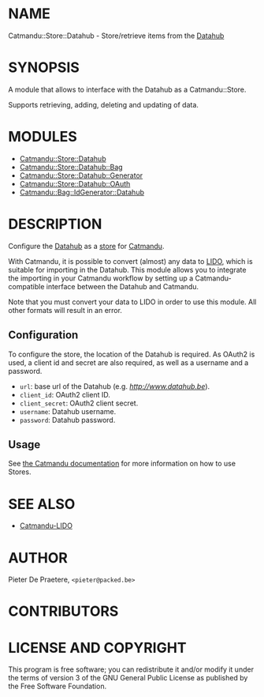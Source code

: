 # NAME
Catmandu::Store::Datahub - Store/retrieve items from the [Datahub](https://github.com/thedatahub/Datahub)

# SYNOPSIS
A module that allows to interface with the Datahub as a Catmandu::Store.

Supports retrieving, adding, deleting and updating of data.

# MODULES
* [Catmandu::Store::Datahub]()
* [Catmandu::Store::Datahub::Bag]()
* [Catmandu::Store::Datahub::Generator]()
* [Catmandu::Store::Datahub::OAuth]()
* [Catmandu::Bag::IdGenerator::Datahub]()

# DESCRIPTION
Configure the [Datahub](https://github.com/thedatahub/Datahub) as a [store](http://librecat.org/Catmandu/#stores) for [Catmandu](http://librecat.org/).

With Catmandu, it is possible to convert (almost) any data to [LIDO](http://lido-schema.org/), which is suitable for importing in the Datahub. This module allows you to integrate the importing in your Catmandu workflow by setting up a Catmandu-compatible interface between the Datahub and Catmandu.

Note that you must convert your data to LIDO in order to use this module. All other formats will result in an error.

## Configuration
To configure the store, the location of the Datahub is required. As OAuth2 is used, a client id and secret are also required, as well as a username and a password.

* `url`: base url of the Datahub (e.g. _http://www.datahub.be_).
* `client_id`: OAuth2 client ID.
* `client_secret`: OAuth2 client secret.
* `username`: Datahub username.
* `password`: Datahub password.

## Usage
See [the Catmandu documentation](http://librecat.org/Catmandu/#stores) for more information on how to use Stores.

# SEE ALSO
* [Catmandu-LIDO](https://github.com/LibreCat/Catmandu-LIDO)

# AUTHOR
Pieter De Praetere, `<pieter@packed.be>`

# CONTRIBUTORS

# LICENSE AND COPYRIGHT
This program is free software; you can redistribute it and/or modify it under the terms of version 3 of the GNU General Public License as published by the Free Software Foundation.